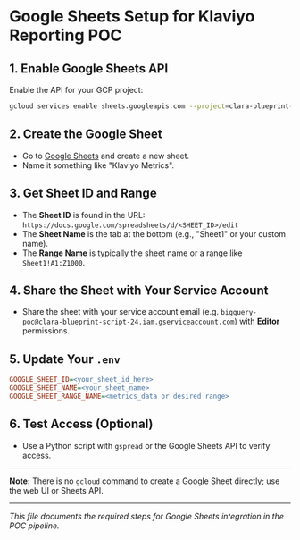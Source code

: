 # Google Sheets Setup for Klaviyo Reporting POC

## 1. Enable Google Sheets API

Enable the API for your GCP project:
```sh
gcloud services enable sheets.googleapis.com --project=clara-blueprint-script-24
```

## 2. Create the Google Sheet

- Go to [Google Sheets](https://sheets.new) and create a new sheet.
- Name it something like "Klaviyo Metrics".

## 3. Get Sheet ID and Range
- The **Sheet ID** is found in the URL: `https://docs.google.com/spreadsheets/d/<SHEET_ID>/edit`
- The **Sheet Name** is the tab at the bottom (e.g., "Sheet1" or your custom name).
- The **Range Name** is typically the sheet name or a range like `Sheet1!A1:Z1000`.

## 4. Share the Sheet with Your Service Account
- Share the sheet with your service account email (e.g. `bigquery-poc@clara-blueprint-script-24.iam.gserviceaccount.com`) with **Editor** permissions.

## 5. Update Your `.env`
```ini
GOOGLE_SHEET_ID=<your_sheet_id_here>
GOOGLE_SHEET_NAME=<your_sheet_name>
GOOGLE_SHEET_RANGE_NAME=<metrics_data or desired range>
```

## 6. Test Access (Optional)
- Use a Python script with `gspread` or the Google Sheets API to verify access.

---

**Note:** There is no `gcloud` command to create a Google Sheet directly; use the web UI or Sheets API.

---

_This file documents the required steps for Google Sheets integration in the POC pipeline._

